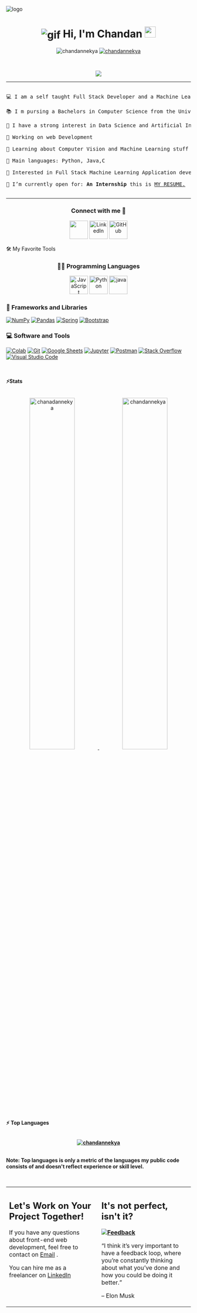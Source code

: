 ![logo](https://github.com/chandannekya/chandannekya/blob/main/videoplasty-11018-chill-coding-programming-lofi-animation-stock-animation-pdp%20(1).gif)
<h1 align="center">
<img align ="center" src="https://github.com/chandannekya/gif/blob/a6ffc0b881f47b5c070059eadd1e02c0e2aa008d/videoplasty-11018-chill-coding-programming-lofi-animation-stock-animation-pdp.gif" alt="gif">
Hi, I'm Chandan 

<img src="https://media.giphy.com/media/hvRJCLFzcasrR4ia7z/giphy.gif" width="30">

</a>

</h1>

<p align="center">


<img src="https://komarev.com/ghpvc/?username=chandannekya &label=Profile%20views&color=0e75b6&style=flat" alt="chandannekya " />

</a>

<a href="https://github.com/Chandannekya ">

<img src="https://img.shields.io/github/followers/chandannekya ?label=Followers" alt="chandannekya " />

</a>

</p>

<br/>

<p align="center">

<a href="https://github.com/chandannekya">

<img src="https://readme-typing-svg.herokuapp.com?lines=Computer+Science+Student;Full+Stack+Web+Developer;Freelancer;DS%20|%20AI%20|%20ML%20Enthusiastic;Always%20learning%20new%20things&center=true&width=380&height=45">

</a>

</p>



<hr>



<pre>

💻 I am a self taught Full Stack Developer and a Machine Learning Developer

📚 I m pursing a Bachelors in Computer Science from the University of Lucknow 

📝 I have a strong interest in Data Science and Artificial Intelligence

🔭 Working on web Development 

🌱 Learning about Computer Vision and Machine Learning stuff

🌟 Main languages: Python, Java,C 

🚩 Interested in Full Stack Machine Learning Application development

🤔 I’m currently open for: <b>An Internship</b> this is <a href="https://drive.google.com/file/d/1tJ99k3tTeHIE3DH9hPRwj0OmUiPb9lmg/view?usp=drivesdk">MY RESUME.</a>

</pre>
<hr>



<h3 align="center">  Connect with me 🤝</h3>

<p align="center">
	<a href="mailto:chandannekya@gmail.com"><img height="50" src="https://cdn-icons-png.flaticon.com/128/2875/2875394.png"/></a>
	<a href="https://www.linkedin.com/in/chandannekya/"><img height="50" src="https://cdn-icons-png.flaticon.com/128/1383/1383262.png" alt="LinkedIn"/></a>
	<a href="https://github.com/chadnannekya"><img height="50" src="https://cdn-icons-png.flaticon.com/128/3488/3488408.png" alt="GitHub"/></a>
	
</p>



🛠️ My Favorite Tools



<p align="center"> <h3 align="center">👨‍💻 Programming Languages</h3>



<p align="center">
	<a href="https://github.com/chandannekya"><img alt="JavaScript" height="50" src="https://cdn-icons-png.flaticon.com/128/1199/1199124.png"></a>
	<a href="https://github.com/chandannekya"><img alt="Python" height="50" src="https://cdn-icons-png.flaticon.com/128/3098/3098090.png"></a>
	<a href="https://github.com/chandannekya"><img alt="java" height="50" src="https://cdn-icons-png.flaticon.com/128/5968/5968282.png"></a>


### 🧰 Frameworks and Libraries



<p align="left">
	<a href="https://github.com/chandannekya"><img alt="NumPy" src="https://img.shields.io/badge/Numpy%20-%23013243.svg?logo=numpy&logoColor=white"></a>
	<a href="https://github.com/chandannekya"><img alt="Pandas" src="https://img.shields.io/badge/Pandas%20-%23150458.svg?logo=pandas&logoColor=white"></a>
	<a href="https://github.com/chandannekya"><img alt="Spring" src="https://img.shields.io/badge/Spring%20Boot%20-%2334A853.svg?logo=Springboot&logoColor=white"></a>
	<a href="https://github.com/chandannekya"><img alt="Bootstrap" src="https://img.shields.io/badge/Bootstrap%20-%23150458.svg?logo=Bootstrap&logoColor=white"></a>

</p>






### 💻 Software and Tools



<p align="left">
 	<a href="https://github.com/chandannekya"><img alt="Colab" src="https://img.shields.io/badge/Colab-00b56a.svg?logo=google-colab&logoColor=white"></a>
	<a href="https://github.com/chandannekya"><img alt="Git" src="https://img.shields.io/badge/Git%20-%23F05033.svg?logo=git&logoColor=white"></a>
	 <a href="https://github.com/chandannekya"><img alt="Google Sheets" src="https://img.shields.io/badge/Google%20Sheets%20-%2334A853.svg?logo=google%20sheets&logoColor=white"></a>
	<a href="https://github.com/chandannekya"><img alt="Jupyter" src="https://img.shields.io/badge/Jupyter%20-%23F37626.svg?logo=Jupyter&logoColor=white"></a>
	 <a href="https://github.com/Chandannekya"><img alt="Postman" src="https://img.shields.io/badge/Postman-FF6C37?logo=postman&logoColor=white"></a>
	<a href="https://github.com/Chandannekya"><img alt="Stack Overflow" src="https://img.shields.io/badge/-Stack%20Overflow-FE7A16?logo=stack-overflow&logoColor=white"></a>
	 <a href="https://github.com/Chandannekya"><img alt="Visual Studio Code" src="https://img.shields.io/badge/Visual%20Studio%20Code-0078d7.svg?logo=visual-studio-code&logoColor=white"></a>
	

</p>

</br>








<br/>

<summary><b>⚡Stats</b></summary>

<br/>

<p align="center">
<a href="https://github.com/Chandannekya">


<img width="49.5%" src="https://github-readme-stats.vercel.app/api?username=chandannekya&show_icons=true" alt="chanadannekya">
<img width="49.5%" src="https://github-readme-streak-stats.herokuapp.com/?user=chandannekya" alt="chandannekya">

</a>

<br/>

</p>

<br/>




<summary><b>⚡ Top Languages</b></summary>

<br/>


<b>
<p align="center">

<a href="https://github.com/Chandannekya">

<img src="https://github-readme-stats.vercel.app/api/top-langs/?username=chandannekya&langs_count=8&layout=compact" alt="chandannekya">

</a>

<br/>

<br/>

<b>Note:</b> Top languages is only a metric of the languages my public code consists of and doesn't reflect experience or skill level.

</p>

<br/>



<table style="border: none">

  <tr>

  <td width="50%" valign="top">



## Let's Work on Your Project Together!



If you have any questions about front-end web development, feel free to contact on <a href="mailto:chandannekya@gmail.com"> Email</a> .



You can hire me as a freelancer on <a   href="https://www.linkedin.com/in/chandannekya/">LinkedIn</a> 



  </td>

  <td width="50%" valign="top">



## It's not perfect, isn't it?



**<a href="https://github.com/Chandannekya "><img alt="Feedback" src="https://img.shields.io/badge/Ask%20me-anything-1abc9c.svg"></a>**



“I think it’s very important to have a feedback loop, where you’re constantly thinking about what you’ve done and how you could be doing it better.”

– Elon Musk



  </td>

  </tr>

</table>




